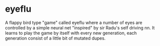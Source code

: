 # eyeflu
A flappy bird type "game" called eyeflu where a number of eyes are controlled by a simple neural net "inspired" by sir Radu's self driving nn. It learns to play the game by itself with every new generation, each generation consist of a little bit of mutated dupes.

